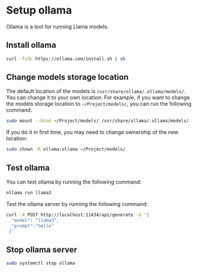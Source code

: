 # Setup ollama

Ollama is a tool for running Llama models.

## Install ollama

```bash
curl -fsSL https://ollama.com/install.sh | sh
```

## Change models storage location

The default location of the models is `/usr/share/ollama/.ollama/models/`. You can change it to your own location.
For example, if you want to change the models storage location to `~/Project/models/`, you can run the following command:

```bash
sudo mount --bind ~/Project/models/ /usr/share/ollama/.ollama/models/

```

If you do it in first time, you may need to change ownership of the new location:

```bash
sudo chown -R ollama:ollama ~/Project/models/
```

## Test ollama

You can test ollama by running the following command:

```bash
ollama run llama3
```

Test the ollama server by running the following command:

```bash
curl -X POST http://localhost:11434/api/generate -d '{
  "model": "llama3",
  "prompt":"hello"
 }'
```

## Stop ollama server

```bash
sudo systemctl stop ollama
```
